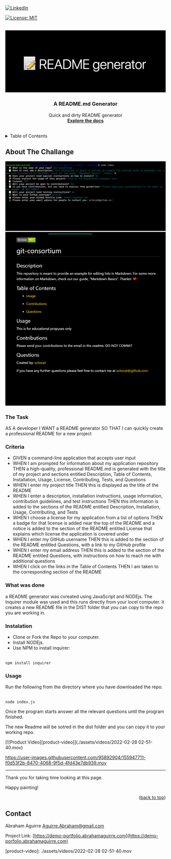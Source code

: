 <div id="top"><div>
<!--
*** This is the Readme for the readme generator 
-->

<!-- Project Shields -->

[![LinkedIn][linkedin-shield]][linkedin-url]

[![License: MIT](https://img.shields.io/badge/License-MIT-yellow.svg)](https://opensource.org/licenses/MIT)

<!-- Project Logo -->
<br />
<div align="center">
    <a href="https://github.com/aaguirre7/the_readme_I_completed">
        <img src="./assets/images/logo_readme.png" alt="logo">
    <a/>
    <h3 align="center">
        A README.md Generator
    </h3>
    <p align="center">
        Quick and dirty README generator
        <br />
        <a href="https://github.com/aaguirre7/the_readme_I_completed">
            <strong>Explore the docs</strong>
        </a>
        <br />
        <br />
</div>

<!-- TABLE OF CONTENTS -->
<details>
  <summary>Table of Contents</summary>
  <ol>
    <li>
      <a href="#about-the-project">About The Project</a>
    </li>
    <li>
        <a href="#what-was-done"> What was done</a>
    </li>
    <li>
        <a href="#instalation"> instalation</a>
    </li>
    <li>
        <a href="#usage"> usage</a>
    </li>
    <li>
        <a href="#contact">Contact</a>
    </li>

  </ol>
</details>

<!-- ABOUT THE PROJECT -->
## About The Challange

[![Product Name Screen Shot][product-screenshot1]](./assets/images/screenshot_1.png)
[![Product Name Screen Shot][product-screenshot2]](./assets/images/screenshot_2.png)
### The Task

AS A developer
I WANT a README generator
SO THAT I can quickly create a professional README for a new project

### Criteria

- GIVEN a command-line application that accepts user input
- WHEN I am prompted for information about my application repository
THEN a high-quality, professional README.md is generated with the title of my project and sections entitled Description, Table of Contents, Installation, Usage, License, Contributing, Tests, and Questions
- WHEN I enter my project title
THEN this is displayed as the title of the README
- WHEN I enter a description, installation instructions, usage information, contribution guidelines, and test instructions
THEN this information is added to the sections of the README entitled Description, Installation, Usage, Contributing, and Tests
- WHEN I choose a license for my application from a list of options
THEN a badge for that license is added near the top of the README and a notice is added to the section of the README entitled License that explains which license the application is covered under
- WHEN I enter my GitHub username
THEN this is added to the section of the README entitled Questions, with a link to my GitHub profile
- WHEN I enter my email address
THEN this is added to the section of the README entitled Questions, with instructions on how to reach me with additional questions
- WHEN I click on the links in the Table of Contents
THEN I am taken to the corresponding section of the README

### What was done

a README generator was cvreated using JavaScript and NODEjs.
The Inquirer module was used and this runs directly from your locel computer. it creates a new README file in the DIST folder that you can copy to the repo you are working in.

### Instalation

- Clone or Fork the Repo to your computer.
- Install NODEjs.
- Use NPM to install inquirer:

```

npm install inquirer 

```

### Usage

Run the following from the directory where you have downloaded the repo.

```

node index.js

```

Once the program starts answer all the relevant questions until the program finished.

The new Readme will be sotred in the dist folder and you can copy it to your working repo.

[![Product Video][product-video]](./assets/videos/2022-02-28 02-51-40.mov)

https://user-images.githubusercontent.com/95892904/155947711-f0d53f2b-8470-4068-9f5d-4fd43e7db939.mov


-------------------------
Thank you for taking time looking at this page.

Happy painting!

<p align="right">(<a href="#top">back to top</a>)</p>

<!-- CONTACT -->
## Contact

Abraham Aguirre Aguirre.Abraham@gmail.com

Project Link: [https://demo-portfolio.abrahamaguirre.com](https://demo-porfolio.abrahamaguirre.com)

<!-- MARKDOWN LINKS & IMAGES -->
[linkedin-shield]: https://img.shields.io/badge/-LinkedIn-black.svg?style=for-the-badge&logo=linkedin&colorB=555
[linkedin-url]: https://www.linkedin.com/in/abraham-aguirre-1b237293/
[product-screenshot1]: ./assets/images/screenshot_1.png
[product-screenshot2]: ./assets/images/screenshot_2.png
[product-video]: ./assets/videos/2022-02-28 02-51-40.mov
